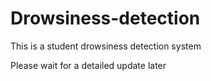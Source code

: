# Drowsiness-detection
This is a student drowsiness detection system

Please wait for a detailed update later
